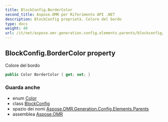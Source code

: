 ```yaml
---
title: BlockConfig.BorderColor
second_title: Aspose.OMR per Riferimento API .NET
description: BlockConfig proprietà. Colore del bordo
type: docs
weight: 40
url: /it/net/aspose.omr.generation.config.elements.parents/blockconfig/bordercolor/
---
```

## BlockConfig.BorderColor property

Colore del bordo

```csharp
public Color BorderColor { get; set; }
```

### Guarda anche

* enum [Color](../../../aspose.omr.generation/color/)
* class [BlockConfig](../)
* spazio dei nomi [Aspose.OMR.Generation.Config.Elements.Parents](../../blockconfig/)
* assemblea [Aspose.OMR](../../../)



